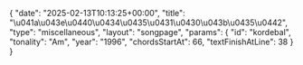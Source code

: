 {
    "date": "2025-02-13T10:13:25+00:00",
    "title": "\u041a\u043e\u0440\u0434\u0435\u0431\u0430\u043b\u0435\u0442",
    "type": "miscellaneous",
    "layout": "songpage",
    "params": {
        "id": "kordebal",
        "tonality": "Am",
        "year": "1996",
        "chordsStartAt": 66,
        "textFinishAtLine": 38
    }
}